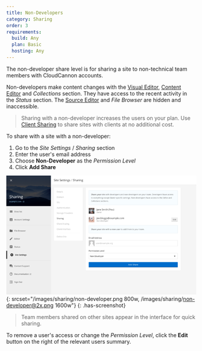 ```yaml
---
title: Non-Developers
category: Sharing
order: 3
requirements:
  build: Any
  plan: Basic
  hosting: Any
---
```


The non-developer share level is for sharing a site to non-technical team members with CloudCannon accounts.

Non-developers make content changes with the [Visual Editor](/editing/visual-editor/), [Content Editor](/editing/content-editor/) and *Collections* section.
They have access to the recent activity in the *Status* section.
The [Source Editor](/editing/source-editor/) and *File Browser* are hidden and inaccessible.

> Sharing with a non-developer increases the users on your plan. Use [Client Sharing](/sharing/client-sharing/) to share sites with clients at no additional cost.

To share with a site with a non-developer:

1. Go to the *Site Settings* / *Sharing* section
2. Enter the user's email address
3. Choose **Non-Developer** as the *Permission Level*
4. Click **Add Share**

![Sharing with a non-developer](/images/sharing/non-developer.png){: srcset="/images/sharing/non-developer.png 800w, /images/sharing/non-developer@2x.png 1600w"}
{: .has-screenshot}

> Team members shared on other sites appear in the interface for quick sharing.

To remove a user's access or change the *Permission Level*, click the **Edit** button on the right of the relevant users summary.